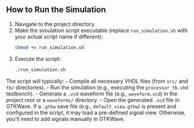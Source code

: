 ## How to Run the Simulation

1.  Navigate to the project directory.
2.  Make the simulation script executable (replace `run_simulation.sh` with your actual script name if different):
    ```bash
    chmod +x run_simulation.sh
    ```
3.  Execute the script:
    ```bash
    ./run_simulation.sh
    ```

The script will typically:
    - Compile all necessary VHDL files (from `src/` and `tb/` directories).
    - Run the simulation (e.g., executing the `processor_tb.vhd` testbench).
    - Generate a `.vcd` waveform file (e.g., `waveform.vcd`) in the project root or a `waveforms/` directory.
    - Open the generated `.vcd` file in GTKWave. If a `.gtkw` save file (e.g., `default_view.gtkw`) is present and configured in the script, it may load a pre-defined signal view. Otherwise, you'll need to add signals manually in GTKWave.